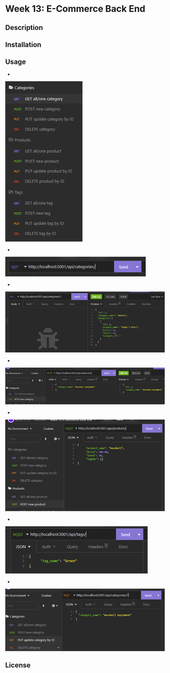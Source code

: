 # Week 13: E-Commerce Back End

## Description



## Installation



## Usage

-

![requests](./project/images/requests.PNG)

-

![get all](./project/images/get_all.PNG)

-

![get one](./project/images/get_one.PNG)

-

![new category](./project/images/new_category.PNG)

-

![new product](./project/images/new_product.PNG)

-

![new tag](./project/images/new_tag.PNG)

-

![updates](./project/images/update.PNG)

## License